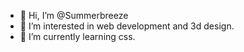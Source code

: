- 👋 Hi, I’m @Summerbreeze
- 👀 I’m interested in web development and 3d design.
- 🌱 I’m currently learning css.


<!---
Summerbreeze/Summerbreeze is a ✨ special ✨ repository because its `README.md` (this file) appears on your GitHub profile.
You can click the Preview link to take a look at your changes.
--->

